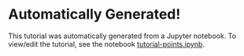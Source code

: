 # Automatically Generated!

This tutorial was automatically generated from a Jupyter notebook.
To view/edit the tutorial, see the notebook [tutorial-points.ipynb](../notebooks/tutorial-points.ipynb).

